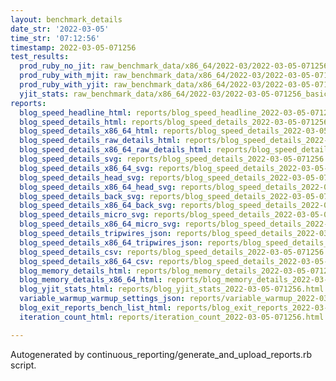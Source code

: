 ```yaml
---
layout: benchmark_details
date_str: '2022-03-05'
time_str: '07:12:56'
timestamp: 2022-03-05-071256
test_results:
  prod_ruby_no_jit: raw_benchmark_data/x86_64/2022-03/2022-03-05-071256_basic_benchmark_prod_ruby_no_jit.json
  prod_ruby_with_mjit: raw_benchmark_data/x86_64/2022-03/2022-03-05-071256_basic_benchmark_prod_ruby_with_mjit.json
  prod_ruby_with_yjit: raw_benchmark_data/x86_64/2022-03/2022-03-05-071256_basic_benchmark_prod_ruby_with_yjit.json
  yjit_stats: raw_benchmark_data/x86_64/2022-03/2022-03-05-071256_basic_benchmark_yjit_stats.json
reports:
  blog_speed_headline_html: reports/blog_speed_headline_2022-03-05-071256.html
  blog_speed_details_html: reports/blog_speed_details_2022-03-05-071256.html
  blog_speed_details_x86_64_html: reports/blog_speed_details_2022-03-05-071256.x86_64.html
  blog_speed_details_raw_details_html: reports/blog_speed_details_2022-03-05-071256.raw_details.html
  blog_speed_details_x86_64_raw_details_html: reports/blog_speed_details_2022-03-05-071256.x86_64.raw_details.html
  blog_speed_details_svg: reports/blog_speed_details_2022-03-05-071256.svg
  blog_speed_details_x86_64_svg: reports/blog_speed_details_2022-03-05-071256.x86_64.svg
  blog_speed_details_head_svg: reports/blog_speed_details_2022-03-05-071256.head.svg
  blog_speed_details_x86_64_head_svg: reports/blog_speed_details_2022-03-05-071256.x86_64.head.svg
  blog_speed_details_back_svg: reports/blog_speed_details_2022-03-05-071256.back.svg
  blog_speed_details_x86_64_back_svg: reports/blog_speed_details_2022-03-05-071256.x86_64.back.svg
  blog_speed_details_micro_svg: reports/blog_speed_details_2022-03-05-071256.micro.svg
  blog_speed_details_x86_64_micro_svg: reports/blog_speed_details_2022-03-05-071256.x86_64.micro.svg
  blog_speed_details_tripwires_json: reports/blog_speed_details_2022-03-05-071256.tripwires.json
  blog_speed_details_x86_64_tripwires_json: reports/blog_speed_details_2022-03-05-071256.x86_64.tripwires.json
  blog_speed_details_csv: reports/blog_speed_details_2022-03-05-071256.csv
  blog_speed_details_x86_64_csv: reports/blog_speed_details_2022-03-05-071256.x86_64.csv
  blog_memory_details_html: reports/blog_memory_details_2022-03-05-071256.html
  blog_memory_details_x86_64_html: reports/blog_memory_details_2022-03-05-071256.x86_64.html
  blog_yjit_stats_html: reports/blog_yjit_stats_2022-03-05-071256.html
  variable_warmup_warmup_settings_json: reports/variable_warmup_2022-03-05-071256.warmup_settings.json
  blog_exit_reports_bench_list_html: reports/blog_exit_reports_2022-03-05-071256.bench_list.html
  iteration_count_html: reports/iteration_count_2022-03-05-071256.html

---
```

Autogenerated by continuous_reporting/generate_and_upload_reports.rb script.
